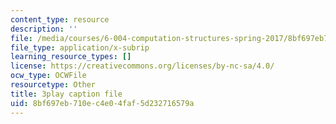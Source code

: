 ```yaml
---
content_type: resource
description: ''
file: /media/courses/6-004-computation-structures-spring-2017/8bf697eb710ec4e04faf5d232716579a_YEZUywtDJQ4.srt
file_type: application/x-subrip
learning_resource_types: []
license: https://creativecommons.org/licenses/by-nc-sa/4.0/
ocw_type: OCWFile
resourcetype: Other
title: 3play caption file
uid: 8bf697eb-710e-c4e0-4faf-5d232716579a
---
```

